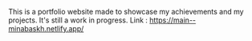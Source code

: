 This is a portfolio website made to showcase my achievements and my projects. It's still a work in progress.
Link : https://main--minabaskh.netlify.app/
